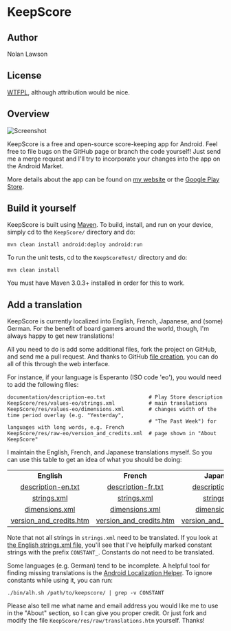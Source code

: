 KeepScore
=========

Author
--------
Nolan Lawson

License
---------
[WTFPL][1], although attribution would be nice.

Overview
----------

![Screenshot][2]

KeepScore is a free and open-source score-keeping app for Android.  Feel free to file bugs on the GitHub page or branch the code yourself!  Just send me a merge request and I'll try to incorporate your changes into the app on the Android Market.

More details about the app can be found on [my website][3] or the [Google Play Store][4].

Build it yourself
------------------

KeepScore is built using [Maven][8].  To build, install, and run on your device, simply cd to the ```KeepScore/``` directory and do:

```mvn clean install android:deploy android:run```

To run the unit tests, cd to the ```KeepScoreTest/``` directory and do:

```mvn clean install```

You must have Maven 3.0.3+ installed in order for this to work.

Add a translation
-------------------

KeepScore is currently localized into English, French, Japanese, and (some) German.  For the benefit of
board gamers around the world, though, I'm
always happy to get new translations!

All you need to do is add some additional files, fork the project on GitHub, and send me a pull request. 
And thanks to GitHub [file creation][7], you can do all of this through the web interface.

For instance,
if your language is Esperanto (ISO code 'eo'), you would need to add the following files:

```
documentation/description-eo.txt              # Play Store description
KeepScore/res/values-eo/strings.xml           # main translations
KeepScore/res/values-eo/dimensions.xml        # changes width of the time period overlay (e.g. "Yesterday", 
                                              # "The Past Week") for languages with long words, e.g. French
KeepScore/res/raw-eo/version_and_credits.xml  # page shown in "About KeepScore"
```

I maintain the English, French, and Japanese translations myself.
So you can use this table
to get an idea of what you should be doing:

<table border='0'>
<tr>
<td align='center'><b>English</b></td>
<td align='center'><b>French</b></td>
<td align='center'><b>Japanese</b></td>
</tr>
<tr>
<td align='center'><a href='https://github.com/nolanlawson/KeepScore/blob/master/documentation/description-en.txt'>description-en.txt</a></td>
<td align='center'><a href='https://github.com/nolanlawson/KeepScore/blob/master/documentation/description-fr.txt'>description-fr.txt</a></td>
<td align='center'><a href='https://github.com/nolanlawson/KeepScore/blob/master/documentation/description-ja.txt'>description-ja.txt</a></td>
</tr>
<tr>
<td align='center'><a href='https://github.com/nolanlawson/KeepScore/blob/master/KeepScore/res/values/strings.xml'>strings.xml</a></td>
<td align='center'><a href='https://github.com/nolanlawson/KeepScore/blob/master/KeepScore/res/values-fr/strings.xml'>strings.xml</a></td>
<td align='center'><a href='https://github.com/nolanlawson/KeepScore/blob/master/KeepScore/res/values-ja/strings.xml'>strings.xml</a></td>
</tr>
<tr>
<td align='center'><a href='https://github.com/nolanlawson/KeepScore/blob/master/KeepScore/res/values/dimensions.xml#L57'>dimensions.xml</a></td>
<td align='center'><a href='https://github.com/nolanlawson/KeepScore/blob/master/KeepScore/res/values-fr/dimensions.xml'>dimensions.xml</a></td>
<td align='center'><a href='https://github.com/nolanlawson/KeepScore/blob/master/KeepScore/res/values-ja/dimensions.xml'>dimensions.xml</a></td>
</tr>
<tr>
<td align='center'><a href='https://github.com/nolanlawson/KeepScore/blob/master/KeepScore/res/raw/version_and_credits.htm'>version_and_credits.htm</a></td>
<td align='center'><a href='https://github.com/nolanlawson/KeepScore/blob/master/KeepScore/res/raw-fr/version_and_credits.htm'>version_and_credits.htm</a></td>
<td align='center'><a href='https://github.com/nolanlawson/KeepScore/blob/master/KeepScore/res/raw-ja/version_and_credits.htm'>version_and_credits.htm</a></td>
</tr>
</table>

Note that not all strings in ```strings.xml``` need to be translated.  If you look at [the English strings.xml file][6],
you'll see that I've helpfully marked constant strings with the prefix ```CONSTANT_```.  Constants do not need
to be translated.

Some languages (e.g. German) tend to be incomplete.  A helpful tool
for finding missing translations is the [Android Localization Helper][9].  To ignore constants while using it, you can
run:

```./bin/alh.sh /path/to/keepscore/ | grep -v CONSTANT```

Please also tell me what name and email address you would like me to use in the "About" section, so I 
can give you proper credit.  Or just fork and modify the file ```KeepScore/res/raw/translations.htm```
yourself.  Thanks!

[1]: http://sam.zoy.org/wtfpl/
[2]: http://nolanwlawson.files.wordpress.com/2012/09/device-2012-09-19-225256.png?w=252&h=450
[3]: http://nolanlawson.com/tag/keepscore
[4]: https://play.google.com/store/apps/details?id=com.nolanlawson.keepscore
[5]: http://actionbarsherlock.com/
[6]: https://github.com/nolanlawson/KeepScore/blob/master/KeepScore/res/values/strings.xml
[7]: https://github.com/blog/1327-creating-files-on-github
[8]: http://maven.apache.org/
[9]: https://github.com/4e6/android-localization-helper
